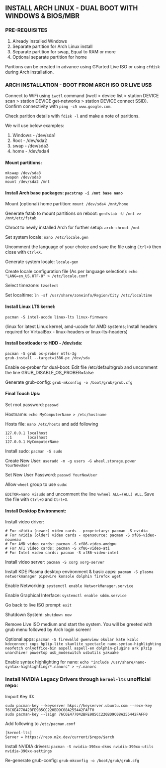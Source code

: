 ## INSTALL ARCH LINUX - DUAL BOOT WITH WINDOWS & BIOS/MBR

### PRE-REQUISITES

1. Already installed Windows
2. Separate partition for Arch Linux install
3. Separate partition for swap, Equal to RAM or more
4. Optional separate partition for home

Paritions can be created in advance using GParted Live ISO or using `cfdisk` during Arch installation.

### ARCH INSTALLATION - BOOT FROM ARCH ISO OR LIVE USB

Connect to WiFi using `iwctl` command (iwctl > device list > station DEVICE scan > station DEVICE get-networks > station DEVICE connect SSID).
Confirm connectivity with `ping -c5 www.google.com`.

Check parition details with `fdisk -l` and make a note of paritions.

We will use below examples:
1. Windows - /dev/sda1
2. Root - /dev/sda2
3. swap - /dev/sda3
4. home - /dev/sda4

#### Mount partitions:

```
mkswap /dev/sda3
swapon /dev/sda3
mount /dev/sda2 /mnt
```

#### Install Arch base packages: `pacstrap -i /mnt base nano`

Mount (optional) home partition: `mount /dev/sda4 /mnt/home`

Generate fstab to mount partitions on reboot: `genfstab -U /mnt >> /mnt/etc/fstab`

Chroot to newly installed Arch for further setup: `arch-chroot /mnt`

Set system locale: `nano /etc/locale.gen`

Uncomment the language of your choice and save the file using `Ctrl+O` then close with `Ctrl+X`.

Generate system locale: `locale-gen`

Create locale configuration file (As per language selection): `echo "LANG=en_US.UTF-8" > /etc/locale.conf`

Select timezone: `tzselect`

Set localtime: `ln -sf /usr/share/zoneinfo/Region/City /etc/localtime`

#### Install Linux LTS kernel:

`pacman -S intel-ucode linux-lts linux-firmware`

(linux for latest Linux kernel, amd-ucode for AMD systems; Install headers required for VirtualBox - linux-headers or linux-lts-headers)

#### Install bootloader to HDD - /dev/sda:

```
pacman -S grub os-prober ntfs-3g
grub-install --target=i386-pc /dev/sda
```

Enable os-prober for dual-boot: Edit file /etc/default/grub and uncomment the line GRUB_DISABLE_OS_PROBER=false

Generate grub-config: `grub-mkconfig -o /boot/grub/grub.cfg`

#### Final Touch Ups:

Set root password: `passwd`

Hostname: `echo MyComputerName > /etc/hostname`

Hosts file: `nano /etc/hosts` and add following

```
127.0.0.1 localhost
::1       localhost
127.0.0.1 MyComputerName
```

Install sudo: `pacman -S sudo`

Create New User: `useradd -m -g users -G wheel,storage,power YourNewUser`

Set New User Password: `passwd YourNewUser`

Allow `wheel` group to use `sudo`:

`EDITOR=nano visudo` and uncomment the line `%wheel ALL=(ALL) ALL`. Save the file with `Ctrl+O` and `Ctrl+X`.

#### Install Desktop Environment:

Install video driver:
```
# For nVidia (newer) video cards - proprietary: pacman -S nvidia
# For nVidia (older) video cards - opensource: pacman -S xf86-video-nouveau
# For AMD video cards: pacman -S xf86-video-amdgpu
# For ATI video cards: pacman -S xf86-video-ati
# For Intel video cards: pacman -S xf86-video-intel
```

Install video server: `pacman -S xorg xorg-server`

Install KDE Plasma desktop environment & basic apps: `pacman -S plasma networkmanager pipewire konsole dolphin firefox wget`

Enable Networking: `systemctl enable NetworkManager.service`

Enable Graphical Interface: `systemctl enable sddm.service`

Go back to live ISO prompt: `exit`

Shutdown System: `shutdown now`

Remove Live ISO medium and start the system. You will be greeted with grub menu followed by Arch login screen!

Optional apps: `pacman -S firewalld gwenview okular kate kcalc kdeconnect cups hplip-lite skanlite spectacle nano-syntax-highlighting neofetch onlyoffice-bin aspell aspell-en dolphin-plugins ark p7zip unarchiver powertop usb_modeswitch usbutils yakuake`

Enable syntax highlighting for nano: `echo "include /usr/share/nano-syntax-highlighting/*.nanorc" > ~/.nanorc`

### Install NVIDIA Legacy Drivers through `kernel-lts` unofficial repo:

Import Key ID:

```
sudo pacman-key --keyserver hkps://keyserver.ubuntu.com --recv-key 76C6E477042BFE985CC220BD9C08A255442FAFF0
sudo pacman-key --lsign 76C6E477042BFE985CC220BD9C08A255442FAFF0
```

Add following to `/etc/pacman.conf`

```
[kernel-lts]
Server = https://repo.m2x.dev/current/$repo/$arch
```

Install NVIDIA drivers: `pacman -S nvidia-390xx-dkms nvidia-390xx-utils nvidia-390xx-settings`

Re-generate grub-config: `grub-mkconfig -o /boot/grub/grub.cfg`
